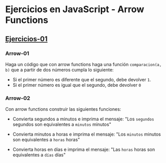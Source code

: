 # Ejercicios en JavaScript - Arrow Functions

## [Ejercicios-01](https://github.com/norbeydanilo/javascript-p-avanzada/blob/main/arrow/ejercicios-01.js)

### Arrow-01

Haga un código que con arrow functions haga una función `comparacion(a, b)` que a partir de dos números cumpla lo siguiente:

* Si el primer número es diferente que el segundo, debe devolver `1`.
* Si el primer número es igual que el segundo, debe devolver `0`

### Arrow-02

Con arrow functions construir las siguientes funciones:

* Convierta segundos a minutos e imprima el mensaje: "Los `segundos` segundos son equivalentes a `minutos` minutos"

* Convierta minutos a horas e imprima el mensaje: "Los `minutos` minutos son equivalentes a `horas` horas"

* Convierta horas en días e imprima el mensaje: "Las `horas` horas son equivalentes a `días` días"